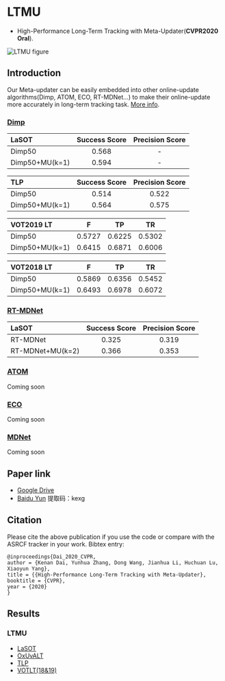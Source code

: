 # LTMU
- High-Performance Long-Term Tracking with Meta-Updater(**CVPR2020 Oral**).

![LTMU figure](framework.jpg)

## Introduction 
Our Meta-updater can be easily embedded into other online-update algorithms(Dimp, ATOM, ECO, RT-MDNet...) to make their online-update more accurately in long-term tracking task. [More info](https://zhuanlan.zhihu.com/p/130322874).
### [Dimp](https://github.com/visionml/pytracking)
| LaSOT            | Success Score    | Precision Score |
|:-----------   |:----------------:|:----------------:|
| Dimp50       | 0.568            |      -       |
| Dimp50+MU(k=1)       | 0.594            |      -       |

| TLP            | Success Score    | Precision Score |
|:-----------   |:----------------:|:----------------:|
| Dimp50       | 0.514            |      0.522       |
| Dimp50+MU(k=1)       | 0.564            |      0.575       |

| VOT2019 LT            | F    | TP | TR |
|:-----------   |:----------------:|:----------------:|:----------------:|
| Dimp50       | 0.5727            |    0.6225         |0.5302|
| Dimp50+MU(k=1)       | 0.6415            |     0.6871        |    0.6006|

| VOT2018 LT            | F    | TP | TR |
|:-----------   |:----------------:|:----------------:|:----------------:|
| Dimp50       | 0.5869            |    0.6356         |0.5452|
| Dimp50+MU(k=1)       | 0.6493            |     0.6978        |    0.6072|

### [RT-MDNet](https://github.com/IlchaeJung/RT-MDNet)
| LaSOT            | Success Score    | Precision Score |
|:-----------   |:----------------:|:----------------:|
| RT-MDNet       | 0.325            |  0.319           |
| RT-MDNet+MU(k=2)       | 0.366            |  0.353           |
### [ATOM](https://github.com/visionml/pytracking)
Coming soon
### [ECO](https://github.com/visionml/pytracking)
Coming soon
### [MDNet](https://github.com/hyeonseobnam/py-MDNet)
Coming soon
## Paper link
- [Google Drive](https://drive.google.com/open?id=14CGBaVl8sNIYRi0tQ5E_wsjpHiINu9Jk)
- [Baidu Yun](https://pan.baidu.com/s/1jhPOdYoNRVD30Mr5okkv2g)   提取码：kexg
## Citation
Please cite the above publication if you use the code or compare with the ASRCF tracker in your work. Bibtex entry:
```
@inproceedings{Dai_2020_CVPR,
author = {Kenan Dai, Yunhua Zhang, Dong Wang, Jianhua Li, Huchuan Lu, Xiaoyun Yang},
title = {{High-Performance Long-Term Tracking with Meta-Updater},
booktitle = {CVPR},
year = {2020}
}
```
## Results
### LTMU
- [LaSOT](https://drive.google.com/open?id=1sfNUgUcjb29-RkjA1buv7eAziEOn5ece)
- [OxUvALT](https://drive.google.com/open?id=1dAyYSpAJhMd6mFE2uRPblCwkciuA2fUf)
- [TLP](https://drive.google.com/open?id=1Heg_Pwv021pl47ekHM40H1H2tn3KjF4I)
- [VOTLT(18&19)](https://drive.google.com/open?id=1Wh4MTEavqUs4FZtH7jGJQsdSAR0ThdeA)
